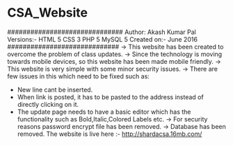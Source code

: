 # CSA_Website
##############################
Author: Akash Kumar Pal
Versions:-
HTML 5
CSS 3
PHP 5
MySQL 5
Created on:- June 2016 
#############################
-> This website has been created to overcome the problem of class updates.
-> Since the technology is moving towards mobile devices, so this website has been made mobile friendly.
-> This website is very simple with some minor security issues.
-> There are few issues in this which need to be fixed such as:
   * New line cant be inserted.
   * When link is posted, it has to be pasted to the address instead of directly clicking on it.
   * The update page needs to have a basic editor which has the functionality such as Bold,Italic,Colored Labels etc.
-> For security reasons password encrypt file has been removed.
-> Database has been removed.
The website is live here :- http://shardacsa.16mb.com/
